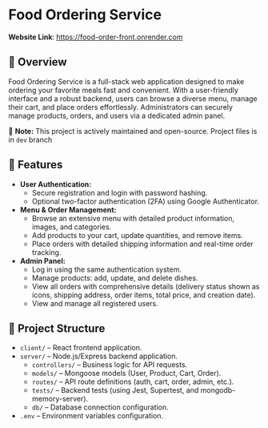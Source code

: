 # **Food Ordering Service**

**Website Link**: https://food-order-front.onrender.com


## 📌 Overview
Food Ordering Service is a full-stack web application designed to make ordering your favorite meals fast and convenient. With a user-friendly interface and a robust backend, users can browse a diverse menu, manage their cart, and place orders effortlessly. Administrators can securely manage products, orders, and users via a dedicated admin panel.

🚀 **Note:** This project is actively maintained and open-source. Project files is in `dev` branch

## 🔧 Features
- **User Authentication:**
  - Secure registration and login with password hashing.
  - Optional two-factor authentication (2FA) using Google Authenticator.
- **Menu & Order Management:**
  - Browse an extensive menu with detailed product information, images, and categories.
  - Add products to your cart, update quantities, and remove items.
  - Place orders with detailed shipping information and real-time order tracking.
- **Admin Panel:**
  - Log in using the same authentication system.
  - Manage products: add, update, and delete dishes.
  - View all orders with comprehensive details (delivery status shown as icons, shipping address, order items, total price, and creation date).
  - View and manage all registered users.

## 📁 Project Structure
- `client/` – React frontend application.
- `server/` – Node.js/Express backend application.
  - `controllers/` – Business logic for API requests.
  - `models/` – Mongoose models (User, Product, Cart, Order).
  - `routes/` – API route definitions (auth, cart, order, admin, etc.).
  - `tests/` – Backend tests (using Jest, Supertest, and mongodb-memory-server).
  - `db/` – Database connection configuration.
- `.env` – Environment variables configuration.
